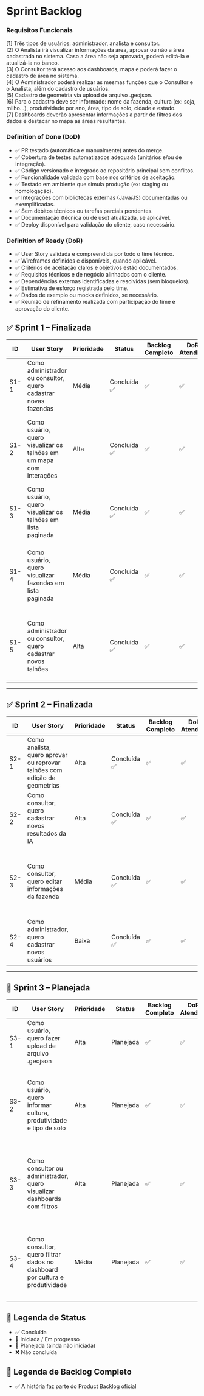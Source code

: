 # Sprint Backlog

### Requisitos Funcionais

[1] Três tipos de usuários: administrador, analista e consultor.  
[2] O Analista irá visualizar informações da área, aprovar ou não a área cadastrada no sistema. Caso a área não seja aprovada, poderá editá-la e atualizá-la no banco.  
[3] O Consultor terá acesso aos dashboards, mapa e poderá fazer o cadastro de área no sistema.  
[4] O Administrador poderá realizar as mesmas funções que o Consultor e o Analista, além do cadastro de usuários.  
[5] Cadastro de geometria via upload de arquivo .geojson.  
[6] Para o cadastro deve ser informado: nome da fazenda, cultura (ex: soja, milho...), produtividade por ano, área, tipo de solo, cidade e estado.  
[7] Dashboards deverão apresentar informações a partir de filtros dos dados e destacar no mapa as áreas resultantes.

### Definition of Done (DoD)
- ✅ PR testado (automática e manualmente) antes do merge.
- ✅ Cobertura de testes automatizados adequada (unitários e/ou de integração).
- ✅ Código versionado e integrado ao repositório principal sem conflitos.
- ✅ Funcionalidade validada com base nos critérios de aceitação.
- ✅ Testado em ambiente que simula produção (ex: staging ou homologação).
- ✅ Integrações com bibliotecas externas (Java/JS) documentadas ou exemplificadas.
- ✅ Sem débitos técnicos ou tarefas parciais pendentes.
- ✅ Documentação (técnica ou de uso) atualizada, se aplicável.
- ✅ Deploy disponível para validação do cliente, caso necessário.

### Definition of Ready (DoR)
- ✅ User Story validada e compreendida por todo o time técnico.
- ✅ Wireframes definidos e disponíveis, quando aplicável.
- ✅ Critérios de aceitação claros e objetivos estão documentados.
- ✅ Requisitos técnicos e de negócio alinhados com o cliente.
- ✅ Dependências externas identificadas e resolvidas (sem bloqueios).
- ✅ Estimativa de esforço registrada pelo time.
- ✅ Dados de exemplo ou mocks definidos, se necessário.
- ✅ Reunião de refinamento realizada com participação do time e aprovação do cliente.

## ✅ Sprint 1 – Finalizada

| ID   | User Story                                                                 | Prioridade | Status        | Backlog Completo | DoR Atendido | DoD Atendido | Requisito Referenciado                                                                                   |
|------|----------------------------------------------------------------------------|------------|---------------|------------------|--------------|--------------|-----------------------------------------------------------------------------------------------------------|
| S1-1 | Como administrador ou consultor, quero cadastrar novas fazendas           | Média      | Concluída ✅   | ✅                | ✅            | ✅            | [3] O Consultor poderá fazer o cadastro de área no sistema.                                              |
| S1-2 | Como usuário, quero visualizar os talhões em um mapa com interações       | Alta       | Concluída ✅   | ✅                | ✅            | ✅            | [7] Dashboards deverão apresentar informações e destacar no mapa as áreas resultantes.                   |
| S1-3 | Como usuário, quero visualizar os talhões em lista paginada               | Média      | Concluída ✅   | ✅                | ✅            | ✅            | [2] O Analista irá visualizar informações da área.                                                       |
| S1-4 | Como usuário, quero visualizar fazendas em lista paginada                 | Média      | Concluída ✅   | ✅                | ✅            | ✅            | [6] Para o cadastro deve ser informado: nome da fazenda, cultura, produtividade, etc.                    |
| S1-5 | Como administrador ou consultor, quero cadastrar novos talhões            | Alta       | Concluída ✅   | ✅                | ✅            | ✅            | [6] Para o cadastro deve ser informado: nome da fazenda, cultura, produtividade, etc.                    |

---

## ✅ Sprint 2 – Finalizada

| ID   | User Story                                                                 | Prioridade | Status        | Backlog Completo | DoR Atendido | DoD Atendido | Requisito Referenciado                                                                                   |
|------|----------------------------------------------------------------------------|------------|---------------|------------------|--------------|--------------|-----------------------------------------------------------------------------------------------------------|
| S2-1 | Como analista, quero aprovar ou reprovar talhões com edição de geometrias | Alta       | Concluída ✅   | ✅                | ✅            | ✅            | [2] O Analista irá aprovar ou não a área, podendo editá-la se necessário.                                |
| S2-2 | Como consultor, quero cadastrar novos resultados da IA                     | Alta       | Concluída ✅   | ✅                | ✅            | ✅            | [3] O Consultor poderá fazer o cadastro de área no sistema.                                              |
| S2-3 | Como consultor, quero editar informações da fazenda                        | Média      | Concluída ✅   | ✅                | ✅            | ✅            | [6] Para o cadastro deve ser informado: nome da fazenda, cultura, produtividade, etc.                    |
| S2-4 | Como administrador, quero cadastrar novos usuários                         | Baixa      | Concluída ✅   | ✅                | ✅            | ✅            | [4] O Administrador poderá realizar o cadastro de usuários.                                              |


---

## 🚀 Sprint 3 – Planejada

| ID   | User Story                                                                  | Prioridade | Status     | Backlog Completo | DoR Atendido | DoD Atendido | Requisito Referenciado                                                                                   |
|------|-----------------------------------------------------------------------------|------------|------------|------------------|--------------|--------------|-----------------------------------------------------------------------------------------------------------|
| S3-1 | Como usuário, quero fazer upload de arquivo .geojson                       | Alta       | Planejada  | ✅                | ✅            | ❌            | [5] Cadastro de geometria via upload de arquivo .geojson.                                                |
| S3-2 | Como usuário, quero informar cultura, produtividade e tipo de solo         | Alta       | Planejada  | ✅                | ✅            | ❌            | [6] Para o cadastro deve ser informado: nome da fazenda, cultura, produtividade, tipo de solo, etc.     |
| S3-3 | Como consultor ou administrador, quero visualizar dashboards com filtros   | Alta       | Planejada  | ✅                | ✅            | ❌            | [7] Dashboards deverão apresentar informações a partir de filtros e destacar áreas no mapa.              |
| S3-4 | Como consultor, quero filtrar dados no dashboard por cultura e produtividade | Média    | Planejada  | ✅                | ✅            | ❌            | [7] Dashboards deverão apresentar informações a partir de filtros e destacar áreas no mapa.              |



## 📌 Legenda de Status

- ✅ Concluída
- 🔄 Iniciada / Em progresso
- 🚀 Planejada (ainda não iniciada)
- ❌ Não concluída

## 📌 Legenda de Backlog Completo

- ✅ A história faz parte do Product Backlog oficial
